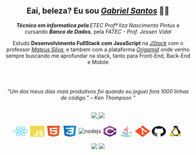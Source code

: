 <h2 align="center">Eai, beleza? Eu sou <a href="https://www.linkedin.com/in/gabriel-santos-87922b170//"><i>Gabriel Santos</i></a> 🤙👋</h2>
<div>
  <p align="center"><b><i>Técnico em informatica pela </i></b><i>ETEC Profª Ilza Nascimento Pintus</i> e cursando <i><b>Banco de Dados</b></i>, pela <i>FATEC - Prof. Jessen Vidal</i></p>
  
  <p align="center">Estudo <b>Desenvolvimento FullStack com JavaScript</b> na <a href="https://jstack.com.br/"><i>JStack</i></a> com o professor <a href="https://www.instagram.com/imateus.silva/"><i>Mateus Silva</i></a>, e tambem com a plataforma <a href="https://www.origamid.com/"><i>Origamid</i></a> onde venho sempre buscando me aprofundar na stack, tanto para Front-End, Back-End e Mobile </p>

<br><br>
<p align="center"><i>“Um dos meus dias mais produtivos foi quando eu joguei fora 1000 linhas de código.” – Ken Thompson "</i></p>  
<br>
  
<div align="center">
  <a href="https://github.com/gabrieljssantos/">
    <img height="150em" src="https://github-readme-stats.vercel.app/api?username=gabrieljssantos&count_private=true&include_all_commits=true&show_icons=true&theme=dracula&hide_border=false&show_owner=true"/>
    <img height="150em" src="https://github-readme-stats.vercel.app/api/top-langs/?username=duribeiro&theme=dracula&hide_border=false&&layout=compact"/>
  </a>
</div>

<div align="center" valign="top"><br>
  <img align="center" alt="React" height="30" width="40" src="https://raw.githubusercontent.com/devicons/devicon/master/icons/react/react-original.svg">
  <img align="center" alt="Js" height="30" width="40" src="https://raw.githubusercontent.com/devicons/devicon/master/icons/javascript/javascript-plain.svg">
  <!-- <img align="center" alt="Ty" height="30" width="40" src="https://raw.githubusercontent.com/devicons/devicon/master/icons/typescript/typescript-plain.svg"> 
-->
  <img align="center" alt="HTML" height="30" width="40" src="https://raw.githubusercontent.com/devicons/devicon/master/icons/html5/html5-original.svg">
  <img align="center" alt="CSS" height="30" width="40" src="https://raw.githubusercontent.com/devicons/devicon/master/icons/css3/css3-original.svg">
  <img align="center" alt="nodejs" height="30" width="40" src="https://cdn.worldvectorlogo.com/logos/nodejs-icon.svg">
  <img align="center" alt="github" height="30" width="40" src="https://raw.githubusercontent.com/devicons/devicon/master/icons/csharp/csharp-original.svg"> 
  <img align="center" alt="github" height="30" width="40" src="https://raw.githubusercontent.com/devicons/devicon/master/icons/java/java-original.svg"> 
  <img align="center" alt="git" height="30" width="40" src="https://raw.githubusercontent.com/devicons/devicon/master/icons/git/git-original.svg">
  <img align="center" alt="github" height="30" width="40" src="https://raw.githubusercontent.com/devicons/devicon/master/icons/github/github-original.svg"> 

  <img align="center" alt="linux" height="30" width="40" src="https://raw.githubusercontent.com/devicons/devicon/master/icons/linux/linux-original.svg">
</div><br>

<div align="center">
  <a href="https://www.linkedin.com/in/gabriel-santos-87922b170/" target="_blank"><img src="https://img.shields.io/badge/-LinkedIn-%230077B5?style=for-the-badge&logo=linkedin&logoColor=white" target="_blank"></a> 
  <a href="mailto:gabriel.jssantos003@gmail.com"><img src="https://img.shields.io/badge/-Gmail-%23333?style=for-the-badge&logo=gmail&logoColor=white" target="_blank"></a>
</div>

